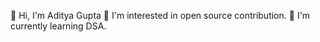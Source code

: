 👋 Hi, I'm Aditya Gupta
👀 I'm interested in open source contribution.
🌱 I'm currently learning DSA.   
  
